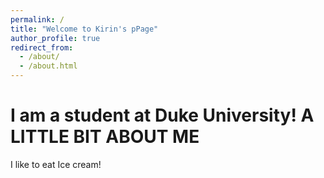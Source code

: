 ```yaml
---
permalink: /
title: "Welcome to Kirin's pPage"
author_profile: true
redirect_from: 
  - /about/
  - /about.html
---
```


I am a student at Duke University! 
**A LITTLE BIT ABOUT ME**
===========================
I like to eat Ice cream!
